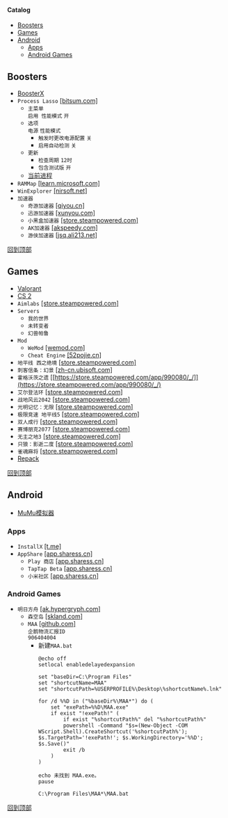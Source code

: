 #### Catalog
- [Boosters](#booster)
- [Games](#games)
- [Android](#android)
  - [Apps](#apps)
  - [Android Games](#android-games)
## Boosters
* [BoosterX](/windows/games/boosterx.md)
* `Process Lasso` [[bitsum.com]](https://bitsum.com/changes/processlasso/)
  * `主菜单`  
`启用 性能模式` `开`
  * `选项`  
`电源` `性能模式`
    * `触发时更改电源配置` `关`
    * `启用自动检测` `关`
  * `更新`
    * `检查周期` `12时`
    * `包含测试版` `开`
  * [当前进程](/windows/games/process-lasso/process-lasso.md)
* `RAMMap` [[learn.microsoft.com]](https://learn.microsoft.com/zh-cn/sysinternals/downloads/rammap)
* `WinExplorer` [[nirsoft.net]](https://www.nirsoft.net/utils/winexp.html)
* `加速器`
  * `奇游加速器` [[qiyou.cn]](https://www.qiyou.cn/)
  * `迅游加速器` [[xunyou.com]](https://www.xunyou.com/)
  * `小黑盒加速器` [[store.steampowered.com]](https://store.steampowered.com/app/1447430/_/)
  * `AK加速器` [[akspeedy.com]](https://www.akspeedy.com/)
  * `游侠加速器` [[jsq.ali213.net]](https://jsq.ali213.net/home)

[回到顶部](#catalog)
## Games
* [Valorant](/windows/games/valorant.md)
* [CS 2](/windows/games/cs-2/cs-2.md)
* `Aimlabs` [[store.steampowered.com]](https://store.steampowered.com/app/714010/Aimlabs/)
* `Servers`
  * `我的世界`
  * `未转变者`
  * `幻兽帕鲁`
* `Mod`
  * `WeMod` [[wemod.com]](https://www.wemod.com/zh)
  * `Cheat Engine` [[52pojie.cn]](https://www.52pojie.cn/thread-1844927-1-1.html)
* `地平线 西之绝境` [[store.steampowered.com]](https://store.steampowered.com/app/2420110/_/)
* `刺客信条：幻景` [[zh-cn.ubisoft.com]](https://zh-cn.ubisoft.com/acm/)
* `霍格沃茨之遗` [[https://store.steampowered.com/app/990080/_/]](https://store.steampowered.com/app/990080/_/)
* `艾尔登法环` [[store.steampowered.com]](https://store.steampowered.com/app/1245620/_/)
* `战地风云2042` [[store.steampowered.com]](https://store.steampowered.com/app/1517290/_2042/)
* `光明记忆：无限` [[store.steampowered.com]](https://store.steampowered.com/app/1178830/_/)
* `极限竞速 地平线5` [[store.steampowered.com]](https://store.steampowered.com/app/1551360/_5/)
* `双人成行` [[store.steampowered.com]](https://store.steampowered.com/app/1426210/_/)
* `赛博朋克2077` [[store.steampowered.com]](https://store.steampowered.com/app/1091500/_2077/)
* `无主之地3` [[store.steampowered.com]](https://store.steampowered.com/app/397540/3/)
* `只狼：影逝二度` [[store.steampowered.com]](https://store.steampowered.com/app/814380/Sekiro_Shadows_Die_Twice__GOTY_Edition/)
* `雀魂麻将` [[store.steampowered.com]](https://store.steampowered.com/app/1329410/MahjongSoul/)
* [Repack](/windows/games/repack/repack.md)

[回到顶部](#catalog)
## Android
* [MuMu模拟器](/windows/games/mumu/mumu.md)
### Apps
* `InstallX` [[t.me]](https://t.me/rosan_installer)
* `AppShare` [[app.sharess.cn]](https://app.sharess.cn/)
  * `Play 商店` [[app.sharess.cn]](https://app.sharess.cn/page/app/detail?id=WeHbJPzZT5fPcIg0OcfyEQ%3D%3D)
  * `TapTap Beta` [[app.sharess.cn]](https://app.sharess.cn/page/app/detail?id=uKdpOZwE_Ee206IENPN4Iw%3D%3D)
  * `小米社区` [[app.sharess.cn]](https://app.sharess.cn/page/app/detail?id=4NinYjva2iboQbuoehzxOw)

### Android Games
* `明日方舟` [[ak.hypergryph.com]](https://ak.hypergryph.com/#index)
  * `森空岛` [[skland.com]](https://www.skland.com/)
  * `MAA` [[github.com]](https://github.com/MaaAssistantArknights/MaaRelease/releases)  
`企鹅物流汇报ID`  
`906404004`
    * 新建`MAA.bat`
      ```
      @echo off
      setlocal enabledelayedexpansion

      set "baseDir=C:\Program Files"
      set "shortcutName=MAA"
      set "shortcutPath=%USERPROFILE%\Desktop\%shortcutName%.lnk"

      for /d %%D in ("%baseDir%\MAA*") do (
          set "exePath=%%D\MAA.exe"
          if exist "!exePath!" (
              if exist "%shortcutPath%" del "%shortcutPath%"
              powershell -Command "$s=(New-Object -COM WScript.Shell).CreateShortcut('%shortcutPath%'); $s.TargetPath='!exePath!'; $s.WorkingDirectory='%%D'; $s.Save()"
              exit /b
          )
      )

      echo 未找到 MAA.exe。
      pause
      ```
      `C:\Program Files\MAA*\MAA.bat`

[回到顶部](#catalog)